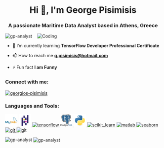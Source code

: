 <h1 align="center">Hi 👋, I'm George Pisimisis</h1>
<h3 align="center">A passionate Maritime Data Analyst based in Athens, Greece</h3>
<img align="right" alt="Coding" width="400" src="https://www.mygo.ge/uploads/blog/1584023795.jpg">
<p align="left"> <img src="https://komarev.com/ghpvc/?username=gp-analyst&label=Profile%20views&color=0e75b6&style=flat" alt="gp-analyst" /> </p>

- 🌱 I’m currently learning **TensorFlow Developer Professional Certificate**

- 📫 How to reach me **g.pisimisis@hotmail.com**

- ⚡ Fun fact **I am Funny**

<h3 align="left">Connect with me:</h3>
<p align="left">
<a href="https://linkedin.com/in/georgios-pisimisis" target="blank"><img align="center" src="https://raw.githubusercontent.com/rahuldkjain/github-profile-readme-generator/master/src/images/icons/Social/linked-in-alt.svg" alt="georgios-pisimisis" height="30" width="40" /></a>
</p>

<h3 align="left">Languages and Tools:</h3>
<p align="left"> <a href="https://www.mysql.com/" target="_blank" rel="noreferrer"> <img src="https://raw.githubusercontent.com/devicons/devicon/master/icons/mysql/mysql-original-wordmark.svg" alt="mysql" width="40" height="40"/> </a> <a href="https://pandas.pydata.org/" target="_blank" rel="noreferrer"> <img src="https://raw.githubusercontent.com/devicons/devicon/2ae2a900d2f041da66e950e4d48052658d850630/icons/pandas/pandas-original.svg" alt="pandas" width="40" height="40"/> </a> <a href="https://www.tensorflow.org" target="_blank" rel="noreferrer"> <img src="https://www.vectorlogo.zone/logos/tensorflow/tensorflow-icon.svg" alt="tensorflow" width="40" height="40"/> </a> <a href="https://www.postgresql.org" target="_blank" rel="noreferrer"> <img src="https://raw.githubusercontent.com/devicons/devicon/master/icons/postgresql/postgresql-original-wordmark.svg" alt="postgresql" width="40" height="40"/> </a> <a href="https://www.python.org" target="_blank" rel="noreferrer"> <img src="https://raw.githubusercontent.com/devicons/devicon/master/icons/python/python-original.svg" alt="python" width="40" height="40"/> </a> <a href="https://scikit-learn.org/" target="_blank" rel="noreferrer"> <img src="https://upload.wikimedia.org/wikipedia/commons/0/05/Scikit_learn_logo_small.svg" alt="scikit_learn" width="40" height="40"/> </a> <a href="https://www.mathworks.com/" target="_blank" rel="noreferrer"> <img src="https://upload.wikimedia.org/wikipedia/commons/2/21/Matlab_Logo.png" alt="matlab" width="40" height="40"/> </a> <a href="https://seaborn.pydata.org/" target="_blank" rel="noreferrer"> <img src="https://seaborn.pydata.org/_images/logo-mark-lightbg.svg" alt="seaborn" width="40" height="40"/> </a> <a href="https://git-scm.com/" target="_blank" rel="noreferrer"> <img src="https://www.vectorlogo.zone/logos/git-scm/git-scm-icon.svg" alt="git" width="40" height="40"/> </a> <img src="https://api.iconify.design/vscode-icons/file-type-excel.svg" alt="git" width="40" height="40"/> </p>

<p><img align="left" src="https://github-readme-stats.vercel.app/api/top-langs?username=gp-analyst&show_icons=true&locale=en&layout=compact" alt="gp-analyst" /></p>

<p>&nbsp;<img align="center" src="https://github-readme-stats.vercel.app/api?username=gp-analyst&show_icons=true&locale=en" alt="gp-analyst" /></p>
